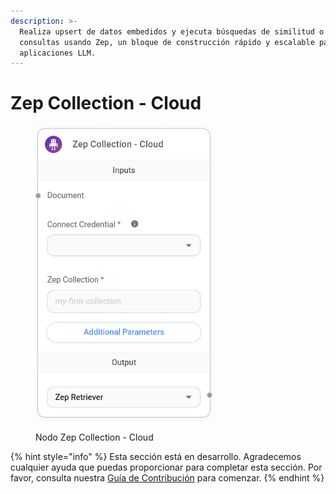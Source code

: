 ```yaml
---
description: >-
  Realiza upsert de datos embedidos y ejecuta búsquedas de similitud o mmr sobre
  consultas usando Zep, un bloque de construcción rápido y escalable para
  aplicaciones LLM.
---
```


# Zep Collection - Cloud

<figure><img src="../../../../.gitbook/assets/image (8) (1) (1) (1).png" alt="" width="286"><figcaption><p>Nodo Zep Collection - Cloud</p></figcaption></figure>

{% hint style="info" %}
Esta sección está en desarrollo. Agradecemos cualquier ayuda que puedas proporcionar para completar esta sección. Por favor, consulta nuestra [Guía de Contribución](../../../../contributing/) para comenzar.
{% endhint %}

